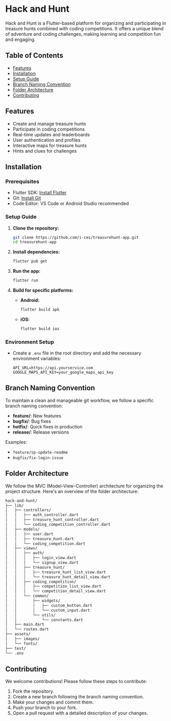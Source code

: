 # Hack and Hunt

Hack and Hunt is a Flutter-based platform for organizing and participating in treasure hunts combined with coding competitions. It offers a unique blend of adventure and coding challenges, making learning and competition fun and engaging.

## Table of Contents

- [Features](#features)
- [Installation](#installation)
- [Setup Guide](#setup-guide)
- [Branch Naming Convention](#branch-naming-convention)
- [Folder Architecture](#folder-architecture)
- [Contributing](#contributing)

## Features

- Create and manage treasure hunts
- Participate in coding competitions
- Real-time updates and leaderboards
- User authentication and profiles
- Interactive maps for treasure hunts
- Hints and clues for challenges

## Installation

### Prerequisites

- Flutter SDK: [Install Flutter](https://flutter.dev/docs/get-started/install)
- Git: [Install Git](https://git-scm.com/book/en/v2/Getting-Started-Installing-Git)
- Code Editor: VS Code or Android Studio recommended

### Setup Guide

1. **Clone the repository:**

   ```bash
   git clone https://github.com/i-ces/treasurehunt-app.git
   cd treasurehunt-app
   ```

2. **Install dependencies:**

   ```bash
   flutter pub get
   ```

3. **Run the app:**

   ```bash
   flutter run
   ```

4. **Build for specific platforms:**

   - **Android:**

     ```bash
     flutter build apk
     ```

   - **iOS:**

     ```bash
     flutter build ios
     ```

### Environment Setup

- Create a `.env` file in the root directory and add the necessary environment variables:

  ```plaintext
  API_URL=https://api.yourservice.com
  GOOGLE_MAPS_API_KEY=your_google_maps_api_key
  ```

## Branch Naming Convention

To maintain a clean and manageable git workflow, we follow a specific branch naming convention:

- **feature/**: New features
- **bugfix/**: Bug fixes
- **hotfix/**: Quick fixes in production
- **release/**: Release versions

Examples:

- `feature/sp-update-readme`
- `bugfix/fix-login-issue`

## Folder Architecture

We follow the MVC (Model-View-Controller) architecture for organizing the project structure. Here's an overview of the folder architecture:

```sh
hack-and-hunt/
├── lib/
│   ├── controllers/
│   │   ├── auth_controller.dart
│   │   ├── treasure_hunt_controller.dart
│   │   └── coding_competition_controller.dart
│   ├── models/
│   │   ├── user.dart
│   │   ├── treasure_hunt.dart
│   │   └── coding_competition.dart
│   ├── views/
│   │   ├── auth/
│   │   │   ├── login_view.dart
│   │   │   └── signup_view.dart
│   │   ├── treasure_hunt/
│   │   │   ├── treasure_hunt_list_view.dart
│   │   │   └── treasure_hunt_detail_view.dart
│   │   ├── coding_competition/
│   │   │   ├── competition_list_view.dart
│   │   │   └── competition_detail_view.dart
│   │   └── common/
│   │       ├── widgets/
│   │       │   ├── custom_button.dart
│   │       │   └── custom_input.dart
│   │       └── utils/
│   │           └── constants.dart
│   ├── main.dart
│   └── routes.dart
├── assets/
│   ├── images/
│   └── fonts/
├── test/
└── .env
```

## Contributing

We welcome contributions! Please follow these steps to contribute:

1. Fork the repository.
2. Create a new branch following the branch naming convention.
3. Make your changes and commit them.
4. Push your branch to your fork.
5. Open a pull request with a detailed description of your changes.
